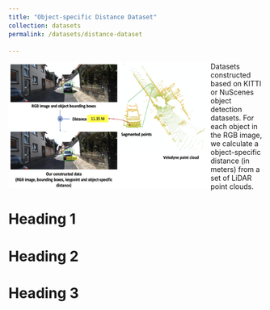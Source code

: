 ```yaml
---
title: "Object-specific Distance Dataset"
collection: datasets
permalink: /datasets/distance-dataset

---
```

<img src="/images/DistanceDataset.png" alt="drawing" align="left" width="400" height="250"/>  

Datasets constructed based on KITTI or NuScenes object detection datasets. For each object in the RGB image, we calculate a object-specific distance (in meters) from a set of LiDAR point clouds. 


Heading 1
======

Heading 2
======

Heading 3
======
